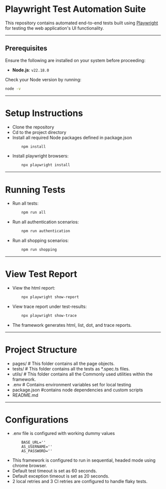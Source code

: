 # Playwright Test Automation Suite

This repository contains automated end-to-end tests built using [Playwright](https://playwright.dev/) for testing the web application's UI functionality.

---
## Prerequisites

Ensure the following are installed on your system before proceeding:

- **Node.js**: `v22.18.0`

Check your Node version by running:

```bash
node -v
```
---

# Setup Instructions
- Clone the repository
- Cd to the project directory
- Install all required Node packages defined in package.json
    ```bash
        npm install
    ```
- Install playwright browsers:
    ```bash
        npx playwright install
    ```
---

# Running Tests
- Run all tests:
    ```bash
        npm run all
    ```
- Run all authentication scenarios:
    ```bash
        npm run authentication
    ```
- Run all shopping scenarios:
    ```bash
        npm run shopping
    ```
---

# View Test Report
- View the html report:
    ```bash
        npx playwright show-report
    ```
- View trace report under test-results:
    ```bash
        npx playwright show-trace
    ```
- The framework generates html, list, dot, and trace reports.
---

# Project Structure
- pages/  # This folder contains all the page objects.
- tests/  # This folder contains all the tests as *.spec.ts files.
- utils/  # This folder contains all the Commonly used utilities within the framework.
- .env    # Contains environment variables set for local testing
- package.json #contains node dependencies and custom scripts
- README.md 

---

# Configurations
- .env file is configured with working dummy values
    ```
        BASE_URL=''
        AS_USERNAME=''
        AS_PASSWORD=''
    ```
- This framework is configured to run in sequential, headed mode using chrome browser.
- Default test timeout is set as 60 seconds.
- Default exception timeout is set as 20 seconds.
- 2 local retries and 3 CI retries are configured to handle flaky tests.


